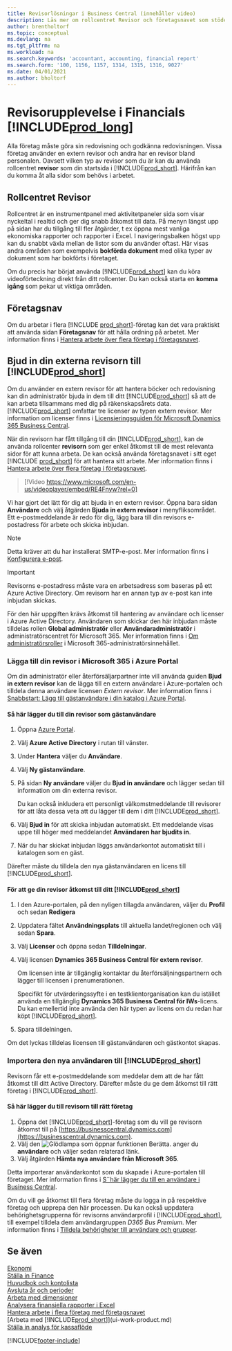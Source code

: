 ```yaml
---
title: Revisorlösningar i Business Central (innehåller video)
description: Läs mer om rollcentret Revisor och företagsnavet som stöder intern och extern revisor i kundföretaget.
author: brentholtorf
ms.topic: conceptual
ms.devlang: na
ms.tgt_pltfrm: na
ms.workload: na
ms.search.keywords: 'accountant, accounting, financial report'
ms.search.form: '100, 1156, 1157, 1314, 1315, 1316, 9027'
ms.date: 04/01/2021
ms.author: bholtorf
---
```

# Revisorupplevelse i Financials [!INCLUDE[prod_long](includes/prod_long.md)]

Alla företag måste göra sin redovisning och godkänna redovisningen. Vissa företag använder en extern revisor och andra har en revisor bland personalen. Oavsett vilken typ av revisor som du är kan du använda rollcentret **revisor** som din startsida i [!INCLUDE[prod_short](includes/prod_short.md)]. Härifrån kan du komma åt alla sidor som behövs i arbetet.  

## Rollcentret Revisor

Rollcentret är en instrumentpanel med aktivitetpaneler sida som visar nyckeltal i realtid och ger dig snabb åtkomst till data. På menyn längst upp på sidan har du tillgång till fler åtgärder, t ex öppna mest vanliga ekonomiska rapporter och rapporter i Excel. I navigeringsbalken högst upp kan du snabbt växla mellan de listor som du använder oftast. Här visas andra områden som exempelvis **bokförda dokument** med olika typer av dokument som har bokförts i företaget.  

Om du precis har börjat använda [!INCLUDE[prod_short](includes/prod_short.md)] kan du köra videoförteckning direkt från ditt rollcenter. Du kan också starta en **komma igång** som pekar ut viktiga områden.  

## Företagsnav

Om du arbetar i flera [!INCLUDE [prod_short](includes/prod_short.md)]-företag kan det vara praktiskt att använda sidan **Företagsnav** för att hålla ordning på arbetet.  Mer information finns i [Hantera arbete över flera företag i företagsnavet](company-hub.md).  

## <a name="inviteaccountant"></a>Bjud in din externa revisorn till [!INCLUDE[prod_short](includes/prod_short.md)]

Om du använder en extern revisor för att hantera böcker och redovisning kan din administratör bjuda in dem till ditt [!INCLUDE[prod_short](includes/prod_short.md)] så att de kan arbeta tillsammans med dig på räkenskapsårets data. [!INCLUDE[prod_short](includes/prod_short.md)] omfattar tre licenser av typen extern revisor. Mer information om licenser finns i [Licensieringsguiden för Microsoft Dynamics 365 Business Central](https://go.microsoft.com/fwlink/?LinkId=871590).

När din revisorn har fått tillgång till din [!INCLUDE[prod_short](includes/prod_short.md)], kan de använda rollcenter **revisorn** som ger enkel åtkomst till de mest relevanta sidor för att kunna arbeta. De kan också använda företagsnavet i sitt eget [!INCLUDE [prod_short](includes/prod_short.md)] för att hantera sitt arbete. Mer information finns i [Hantera arbete över flera företag i företagsnavet](company-hub.md).  

> [!Video https://www.microsoft.com/en-us/videoplayer/embed/RE4Fnyw?rel=0]

Vi har gjort det lätt för dig att bjuda in en extern revisor. Öppna bara sidan **Användare** och välj åtgärden **Bjuda in extern revisor** i menyfliksområdet. Ett e-postmeddelande är redo för dig, lägg bara till din revisors e-postadress för arbete och skicka inbjudan.  

> [!Note]  
> Detta kräver att du har installerat SMTP-e-post. Mer information finns i [Konfigurera e-post](admin-how-setup-email.md).  

<!-- ![Invite your accountant.](./media/finance-invite-accountant/invite-accountant.png)-->

> [!IMPORTANT]  
> Revisorns e-postadress måste vara en arbetsadress som baseras på ett Azure Active Directory. Om revisorn har en annan typ av e-post kan inte inbjudan skickas.
>
> För den här uppgiften krävs åtkomst till hantering av användare och licenser i Azure Active Directory. Användaren som skickar den här inbjudan måste tilldelas rollen **Global administratör** eller **Användaradministratör** i administratörscentret för Microsoft 365. Mer information finns i [Om administratörsroller](/microsoft-365/admin/add-users/about-admin-roles) i Microsoft 365-administratörsinnehållet.  

### Lägga till din revisor i Microsoft 365 i Azure Portal

Om din administratör eller återförsäljarpartner inte vill använda guiden **Bjud in extern revisor** kan de lägga till en extern användare i Azure-portalen och tilldela denna användare licensen *Extern revisor*. Mer information finns i [Snabbstart: Lägg till gästanvändare i din katalog i Azure Portal](/azure/active-directory/b2b/b2b-quickstart-add-guest-users-portal).

#### Så här lägger du till din revisor som gästanvändare

1. Öppna [Azure Portal](https://portal.azure.com/).
2. Välj **Azure Active Directory** i rutan till vänster.
3. Under **Hantera** väljer du **Användare**.
4. Välj **Ny gästanvändare**.
5. På sidan **Ny användare** väljer du **Bjud in användare** och lägger sedan till information om din externa revisor.  

   Du kan också inkludera ett personligt välkomstmeddelande till revisorer för att låta dessa veta att du lägger till dem i ditt [!INCLUDE[prod_short](includes/prod_short.md)].

6. Välj **Bjud in** för att skicka inbjudan automatiskt. Ett meddelande visas uppe till höger med meddelandet **Användaren har bjudits in**. 
7. När du har skickat inbjudan läggs användarkontot automatiskt till i katalogen som en gäst.

Därefter måste du tilldela den nya gästanvändaren en licens till [!INCLUDE[prod_short](includes/prod_short.md)].

#### För att ge din revisor åtkomst till ditt [!INCLUDE[prod_short](includes/prod_short.md)]

1. I den Azure-portalen, på den nyligen tillagda användaren, väljer du **Profil** och sedan **Redigera**
2. Uppdatera fältet **Användningsplats** till aktuella landet/regionen och välj sedan **Spara**.
3. Välj **Licenser** och öppna sedan **Tilldelningar**.
4. Välj licensen **Dynamics 365 Business Central för extern revisor**.  
    
    Om licensen inte är tillgänglig kontaktar du återförsäljningspartnern och lägger till licensen i prenumerationen.

    Specifikt för utvärderingssyfte i en testklientorganisation kan du istället använda en tillgänglig **Dynamics 365 Business Central för IWs**-licens. Du kan emellertid inte använda den här typen av licens om du redan har köpt [!INCLUDE[prod_short](includes/prod_short.md)]. 
5. Spara tilldelningen.

Om det lyckas tilldelas licensen till gästanvändaren och gästkontot skapas.

### Importera den nya användaren till [!INCLUDE[prod_short](includes/prod_short.md)]

Revisorn får ett e-postmeddelande som meddelar dem att de har fått åtkomst till ditt Active Directory. Därefter måste du ge dem åtkomst till rätt företag i [!INCLUDE[prod_short](includes/prod_short.md)].

#### Så här lägger du till revisorn till rätt företag

1. Öppna det [!INCLUDE[prod_short](includes/prod_short.md)]-företag som du vill ge revisorn åtkomst till på [https://businesscentral.dynamics.com](https://businesscentral.dynamics.com).
2. Välj den ![Glödlampa som öppnar funktionen Berätta.](media/ui-search/search_small.png "Berätta för mig vad du vill göra") anger du **användare** och väljer sedan relaterad länk.  
3. Välj åtgärden **Hämta nya användare från Microsoft 365**.

Detta importerar användarkontot som du skapade i Azure-portalen till företaget. Mer information finns i [S¨här lägger du till en användare i Business Central](ui-how-users-permissions.md#adduser).  

Om du vill ge åtkomst till flera företag måste du logga in på respektive företag och upprepa den här processen. Du kan också uppdatera behörighetsgrupperna för revisorns användarprofil i [!INCLUDE[prod_short](includes/prod_short.md)], till exempel tilldela dem användargruppen *D365 Bus Premium*. Mer information finns i [Tilldela behörigheter till användare och grupper](ui-define-granular-permissions.md).  

## Se även

[Ekonomi](finance.md)  
[Ställa in Finance](finance-setup-finance.md)  
[Huvudbok och kontolista](finance-general-ledger.md)  
[Avsluta år och perioder](year-close-years-periods.md)  
[Arbeta med dimensioner](finance-dimensions.md)  
[Analysera finansiella rapporter i Excel](finance-analyze-excel.md)  
[Hantera arbete i flera företag med företagsnavet](company-hub.md)  
[Arbeta med [!INCLUDE[prod_short](includes/prod_short.md)]](ui-work-product.md)  
[Ställa in analys för kassaflöde](finance-setup-cash-flow-analyses.md)  


[!INCLUDE[footer-include](includes/footer-banner.md)]